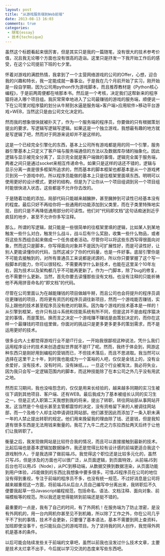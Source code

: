 ```yaml
---
layout: post
title: "从游戏服务端到Web前端"
date: 2013-08-13 16:03
comments: true
categories: 
 - 随笔{essay}
 - 技术{technique}
---
```


虽然这个标题看起来很厉害，但是其实只是我的一篇随笔，没有很大的技术参考价值，况且我无论哪个方面也没有很高的造诣。这里只是抒发一下我开始工作后的感受，在这个公司提前下班的七夕里。

怀着对游戏的满腔热情，我拿到了一个主营网络游戏的公司的Offer，心想，迎合我的兴趣和特长，我一定能成就一番事业。于是我在几个月前开始了实习，刚开始是一段自学期，因为公司用python作为游戏脚本，而且推荐教材是《Python核心编程》，于是前两周便都在啃那本书。然后是一个考核，决定我们这帮新来的程序猿将进入哪个项目组。我灰常荣幸地进入了公司最赚钱的游戏的服务端，顺便说一下在公司里对程序猿的划分从牛掰到水逼是服务端>客户端>应用软件>移动平台游戏>WEB，当然这只是由公司文化决定的。

<!--more-->

然而我的想象很快就被扑灭了，作为一个服务端的程序员，你要做的只有根据策划提出的要求，写逻辑写逻辑写逻辑。如果这是一个独立游戏，我想最有趣的地方就是写逻辑了吧，然而对于网游来说却并不是这样的。

这是一个已经完全引擎化的东西，基本上公司所有游戏都是用的同一个引擎，服务器引擎基本上只定义了客户端与服务端通信的方法以及数据库存储的抽象化。因此逻辑与显示被完全分离了，显示完全就是客户端做的事情，逻辑完全属于服务端，两者之间只是通过socket来相互传递命令。如果只是这样的话还不错的，逻辑与显示分离一直是很多框架所追求的，然而基本的脚本框架也都基本是从一个游戏拷贝到另一个游戏中的，所以程序员能做的基本上只是往框架里面填东西。明明可以使用更好的设计模式，更好的结构，但是为了让你从一个项目组调到另一个项目组时能很快进入状态，这些都是不允许你去改的。

于是随着功能的添加，局部代码只能越来越臃肿，甚至臃肿到可读性已经基本没有的程度。最后只好不再给你将一些通用的功能添加到父类里，而在子类里特殊地实现，目的只是不再降低通用部分的可读性。他们对“代码即文档”这句话痴迷到近乎疯狂的地步，甚至不允许你多写注释。

那么，所谓的写逻辑，就只能是一些很简单的往框架里填的逻辑，比如某人到某地触发一些什么对白，触发什么战斗，战斗后有什么奖励，收集一些什么物品，或者将这些东西组合起来做成一个任务或者活动。尽管你可以将这些东西写得很面向对象，然而这只是脚本，你写得面向对象并不是因为可扩展性好，而是可读性好，让别人更能读懂你的代码，当然这减少了你的代码量，也是一件好事。底层引擎你是不可能去接触到的，对所有普通员工来说都是闭源的，所以你只要掌握了这个写一般脚本的能力，你可以很轻松，不需要再学什么新技术，也能在这里呆个10年左右，因为技术以及架构都几乎不可能再更新了。作为一门脚本，除了bug的修复，也不需要什么更新。当然，首先你要去读懂那些没有文档，也没有注释的只能祈祷他不再用拼音命名的“即文档”的代码。

尽管在公司里面认为在越能赚钱的项目做越牛掰，而且公司也会将提升的程序员调往更赚钱的项目，而将更有资历的程序员调往新项目，然而一个游戏能否赚钱，实际上跟他的技术甚至程序员没有绝对的联系。因为每个游戏的技术基本是一样的！从引擎到框架，也许只有战斗系统和技能系统有所不同，但是这并不是由程序猿决定的事情，而是策划。换而言之决定一个游戏赚不赚钱是由策划决定的，而你在这样一个最赚钱的项目组里做，你面对的挑战只是更多更多更多的策划需求，而不是运用更好的技术。

很多业内人士都觉得游戏行业不是IT行业，一开始我很鄙视这种说法，凭什么我们运用程序设计的技术来创造虚拟世界就不是IT了呢。然而，我终于体会到，网游这种东西只是刚好用到编程的营销而已，不但技术落后，而且不思进取。我当然可以选择在这里干上十年，到时我也能成为一个富裕的人吧，仅仅是金钱上的，没有业余爱好，没有技术，没有时间，没有妹纸。。。一旦这个行业被淘汰，我必将失业，因为我只会写一定逻辑范围内的脚本，而这种技能除了在本公司之外几乎没有用武之地。

然而实习期间，我也没啥怨念的，仅仅是用来长经验的，越来越多同期的实习生被往下调到其他项目、客户端、还有WEB。最后我成为了基本被组长认同的实习生之一。但是正式入职第二天我想到我的将来，提出了转职，转往网站部从事网站开发。这当然是个令组长甚至主管都震惊的决定，没有资格留下来的人被调往网站部，而一个及格个人却主动申请调往网站部。他们甚至因此而添加了一条入职未满一年的人禁止提出转职的规定。他们用来挽留我的理由除了钱、还是钱，但是我知道有很多东西是无法用钱来衡量的。我花了九牛二虎之力东拉西扯两天后终于让他们让我转职了。

衡量之后，我发现做网站是比较符合我的情况，而且可以直接接触到最新的技术。比起后端也是基本逻辑加数据操作，我还是觉得比较有设计感的前端更适合我这个游戏制作人，于是我选择了做前端JS。我觉得这个职位还是比较多元化的，虽然只写JS，但是涉及的方面也可以很广泛，从页面逻辑，到页面特效，从前端JS到后台也可以用JS（Node），从PC到移动端，从数据交换到数据渲染，从页面功能到用户体验，JS能做到的东西比我想象中要多很多。可惜JS程序员在公司的地位没有得到重视，专注于前端的程序员不多，也没有统一规范，不过好消息是公司将越来越重视这一方面，将前端JS从后台人员自己编写中分离出来，我转职后不久便要我起草一份Javascript编程规范，包括命名、语法、文档注释、面向对象、前端模板等的规范。所以我还是觉得能转到前端还是挺不错的。

最重要的一点是，我有了自己的时间，有了外网机！在服务端为了防止泄密，是没有外网机的，用一台内网机你甚至见不到机箱，所以除了工作之外，你在公司几乎干不了别的事情，技术不会更新，只要懂了基本语法，基本不需要到网上查资料，加班即使没事干，也只能玩自己的游戏项目。为了坚持我的同人创作，我觉得外网机是基本的条件。

以后可能会陆续发些关于前端的文章吧，虽然以前我也没发过什么技术文章，主要是技术太烂拿不出手，今后就以学习交流的态度来写些东西吧。